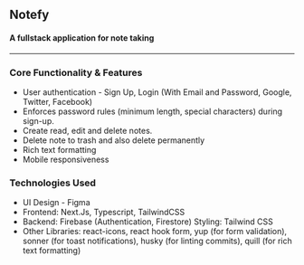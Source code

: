 ## **Notefy**

#### A fullstack application for note taking

---

### Core Functionality & Features

- User authentication - Sign Up, Login (With Email and Password, Google, Twitter, Facebook)
- Enforces password rules (minimum length, special characters) during sign-up.
- Create read, edit and delete notes.
- Delete note to trash and also delete permanently
- Rich text formatting
- Mobile responsiveness

### Technologies Used

- UI Design - Figma
- Frontend: Next.Js, Typescript, TailwindCSS
- Backend: Firebase (Authentication, Firestore)
  Styling: Tailwind CSS
- Other Libraries: react-icons, react hook form, yup (for form validation), sonner (for toast notifications), husky (for linting commits), quill (for rich text formatting)
